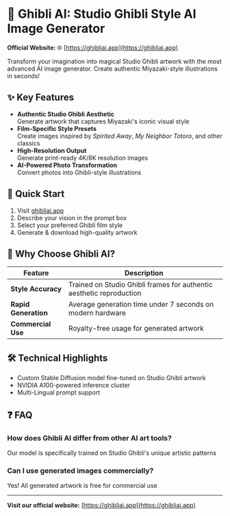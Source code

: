 # 🎨 Ghibli AI: Studio Ghibli Style AI Image Generator

**Official Website:** 🌐 [https://ghibliai.app](https://ghibliai.app)

Transform your imagination into magical Studio Ghibli artwork with the most advanced AI image generator. Create authentic Miyazaki-style illustrations in seconds!

## ✨ Key Features

- **Authentic Studio Ghibli Aesthetic**  
  Generate artwork that captures Miyazaki's iconic visual style
- **Film-Specific Style Presets**  
  Create images inspired by _Spirited Away_, _My Neighbor Totoro_, and other classics
- **High-Resolution Output**  
  Generate print-ready 4K/8K resolution images
- **AI-Powered Photo Transformation**  
  Convert photos into Ghibli-style illustrations

## 🚀 Quick Start

1. Visit [ghibliai.app](https://ghibliai.app)
2. Describe your vision in the prompt box
3. Select your preferred Ghibli film style
4. Generate & download high-quality artwork


## 🌟 Why Choose Ghibli AI?

| Feature        | Description                                                                 |
|----------------|-----------------------------------------------------------------------------|
| **Style Accuracy** | Trained on Studio Ghibli frames for authentic aesthetic reproduction |
| **Rapid Generation** | Average generation time under 7 seconds on modern hardware               |
| **Commercial Use**   | Royalty-free usage for generated artwork                                 |

## 🛠️ Technical Highlights

- Custom Stable Diffusion model fine-tuned on Studio Ghibli artwork
- NVIDIA A100-powered inference cluster
- Multi-Lingual prompt support

## ❓ FAQ

### How does Ghibli AI differ from other AI art tools?
Our model is specifically trained on Studio Ghibli's unique artistic patterns

### Can I use generated images commercially?
Yes! All generated artwork is free for commercial use

---

**Visit our official website:** [https://ghibliai.app](https://ghibliai.app)
